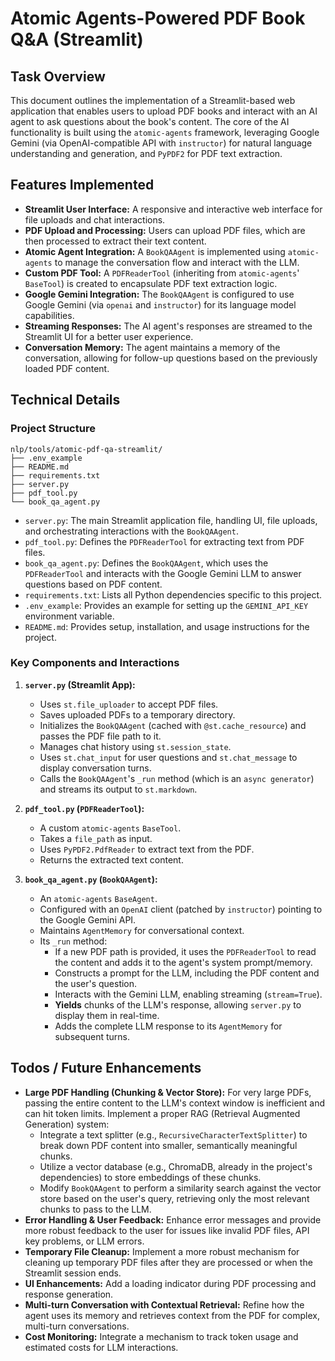 # Atomic Agents-Powered PDF Book Q&A (Streamlit)

## Task Overview

This document outlines the implementation of a Streamlit-based web application that enables users to upload PDF books and interact with an AI agent to ask questions about the book's content. The core of the AI functionality is built using the `atomic-agents` framework, leveraging Google Gemini (via OpenAI-compatible API with `instructor`) for natural language understanding and generation, and `PyPDF2` for PDF text extraction.

## Features Implemented

*   **Streamlit User Interface:** A responsive and interactive web interface for file uploads and chat interactions.
*   **PDF Upload and Processing:** Users can upload PDF files, which are then processed to extract their text content.
*   **Atomic Agent Integration:** A `BookQAAgent` is implemented using `atomic-agents` to manage the conversation flow and interact with the LLM.
*   **Custom PDF Tool:** A `PDFReaderTool` (inheriting from `atomic-agents`' `BaseTool`) is created to encapsulate PDF text extraction logic.
*   **Google Gemini Integration:** The `BookQAAgent` is configured to use Google Gemini (via `openai` and `instructor`) for its language model capabilities.
*   **Streaming Responses:** The AI agent's responses are streamed to the Streamlit UI for a better user experience.
*   **Conversation Memory:** The agent maintains a memory of the conversation, allowing for follow-up questions based on the previously loaded PDF content.

## Technical Details

### Project Structure

```
nlp/tools/atomic-pdf-qa-streamlit/
├── .env_example
├── README.md
├── requirements.txt
├── server.py
├── pdf_tool.py
└── book_qa_agent.py
```

*   `server.py`: The main Streamlit application file, handling UI, file uploads, and orchestrating interactions with the `BookQAAgent`.
*   `pdf_tool.py`: Defines the `PDFReaderTool` for extracting text from PDF files.
*   `book_qa_agent.py`: Defines the `BookQAAgent`, which uses the `PDFReaderTool` and interacts with the Google Gemini LLM to answer questions based on PDF content.
*   `requirements.txt`: Lists all Python dependencies specific to this project.
*   `.env_example`: Provides an example for setting up the `GEMINI_API_KEY` environment variable.
*   `README.md`: Provides setup, installation, and usage instructions for the project.

### Key Components and Interactions

1.  **`server.py` (Streamlit App):**
    *   Uses `st.file_uploader` to accept PDF files.
    *   Saves uploaded PDFs to a temporary directory.
    *   Initializes the `BookQAAgent` (cached with `@st.cache_resource`) and passes the PDF file path to it.
    *   Manages chat history using `st.session_state`.
    *   Uses `st.chat_input` for user questions and `st.chat_message` to display conversation turns.
    *   Calls the `BookQAAgent`'s `_run` method (which is an `async generator`) and streams its output to `st.markdown`.

2.  **`pdf_tool.py` (`PDFReaderTool`):**
    *   A custom `atomic-agents` `BaseTool`.
    *   Takes a `file_path` as input.
    *   Uses `PyPDF2.PdfReader` to extract text from the PDF.
    *   Returns the extracted text content.

3.  **`book_qa_agent.py` (`BookQAAgent`):**
    *   An `atomic-agents` `BaseAgent`.
    *   Configured with an `OpenAI` client (patched by `instructor`) pointing to the Google Gemini API.
    *   Maintains `AgentMemory` for conversational context.
    *   Its `_run` method: 
        *   If a new PDF path is provided, it uses the `PDFReaderTool` to read the content and adds it to the agent's system prompt/memory.
        *   Constructs a prompt for the LLM, including the PDF content and the user's question.
        *   Interacts with the Gemini LLM, enabling streaming (`stream=True`).
        *   **Yields** chunks of the LLM's response, allowing `server.py` to display them in real-time.
        *   Adds the complete LLM response to its `AgentMemory` for subsequent turns.

## Todos / Future Enhancements

*   **Large PDF Handling (Chunking & Vector Store):** For very large PDFs, passing the entire content to the LLM's context window is inefficient and can hit token limits. Implement a proper RAG (Retrieval Augmented Generation) system:
    *   Integrate a text splitter (e.g., `RecursiveCharacterTextSplitter`) to break down PDF content into smaller, semantically meaningful chunks.
    *   Utilize a vector database (e.g., ChromaDB, already in the project's dependencies) to store embeddings of these chunks.
    *   Modify `BookQAAgent` to perform a similarity search against the vector store based on the user's query, retrieving only the most relevant chunks to pass to the LLM.
*   **Error Handling & User Feedback:** Enhance error messages and provide more robust feedback to the user for issues like invalid PDF files, API key problems, or LLM errors.
*   **Temporary File Cleanup:** Implement a more robust mechanism for cleaning up temporary PDF files after they are processed or when the Streamlit session ends.
*   **UI Enhancements:** Add a loading indicator during PDF processing and response generation.
*   **Multi-turn Conversation with Contextual Retrieval:** Refine how the agent uses its memory and retrieves context from the PDF for complex, multi-turn conversations.
*   **Cost Monitoring:** Integrate a mechanism to track token usage and estimated costs for LLM interactions.
